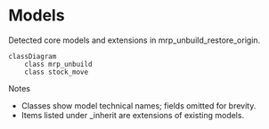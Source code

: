 # Models

Detected core models and extensions in mrp_unbuild_restore_origin.

```mermaid
classDiagram
    class mrp_unbuild
    class stock_move
```

Notes
- Classes show model technical names; fields omitted for brevity.
- Items listed under _inherit are extensions of existing models.
